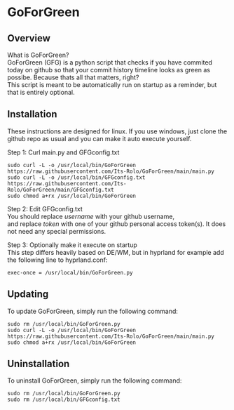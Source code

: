 # GoForGreen
## Overview
What is GoForGreen?  
GoForGreen (GFG) is a python script that checks if you have commited today on github so that your commit history timeline looks as green as possibe. Because thats all that matters, right?  
This script is meant to be automatically run on startup as a reminder, but that is entirely optional.
## Installation
These instructions are designed for linux. If you use windows, just clone the github repo as usual and you can make it auto execute yourself.  

Step 1: Curl main.py and GFGconfig.txt  
```
sudo curl -L -o /usr/local/bin/GoForGreen https://raw.githubusercontent.com/Its-Rolo/GoForGreen/main/main.py
sudo curl -L -o /usr/local/bin/GFGconfig.txt https://raw.githubusercontent.com/Its-Rolo/GoForGreen/main/GFGconfig.txt
sudo chmod a+rx /usr/local/bin/GoForGreen
```

Step 2: Edit GFGconfig.txt  
You should replace *username* with your github username,  
and replace *token* with one of your github personal access token(s). It does not need any special permissions.  

Step 3: Optionally make it execute on startup  
This step differs heavily based on DE/WM, but in hyprland for example add the following line to hyprland.conf:
```
exec-once = /usr/local/bin/GoForGreen.py
```

## Updating
To update GoForGreen, simply run the following command:
```
sudo rm /usr/local/bin/GoForGreen.py
sudo curl -L -o /usr/local/bin/GoForGreen https://raw.githubusercontent.com/Its-Rolo/GoForGreen/main/main.py
sudo chmod a+rx /usr/local/bin/GoForGreen
```

## Uninstallation
To uninstall GoForGreen, simply run the following command:
```
sudo rm /usr/local/bin/GoForGreen.py
sudo rm /usr/local/bin/GFGconfig.txt
```
